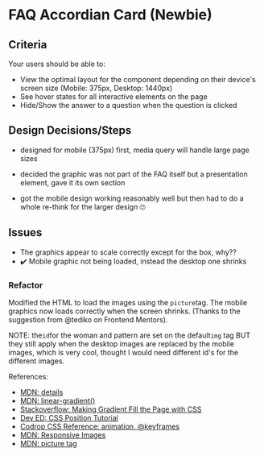 # FAQ Accordian Card (Newbie)

## Criteria

Your users should be able to:

- View the optimal layout for the component depending on their device's screen
  size (Mobile: 375px, Desktop: 1440px)
- See hover states for all interactive elements on the page
- Hide/Show the answer to a question when the question is clicked

## Design Decisions/Steps

- designed for mobile (375px) first, media query will handle large page sizes
- decided the graphic was not part of the FAQ itself but a presentation element,
  gave it its own section

- got the mobile design working reasonably well but then had to do a whole
  re-think for the larger design 🙄

## Issues

- The graphics appear to scale correctly except for the box, why??
- ✔️ Mobile graphic not being loaded, instead the desktop one shrinks

### Refactor

Modified the HTML to load the images using the `picture`tag. The mobile graphics
now loads correctly when the screen shrinks. (Thanks to the suggestion from
@tediko on Frontend Mentors).

NOTE: the`id`for the woman and pattern are set on the default`img` tag BUT they
still apply when the desktop images are replaced by the mobile images, which is
very cool, thought I would need different id's for the different images.

References:

- [MDN: details](https://developer.mozilla.org/en-US/docs/Web/HTML/Element/details)
- [MDN: linear-gradient()](<https://developer.mozilla.org/en-US/docs/Web/CSS/linear-gradient()>)
- [Stackoverflow: Making Gradient Fill the Page with CSS](https://stackoverflow.com/questions/16841323/making-gradient-background-fill-page-with-css)
- [Dev ED: CSS Position Tutorial](https://www.youtube.com/watch?v=gD3G67oPg-w&list=PLDyQo7g0_nsUjf046cCHKJ16U1SoXrElZ&index=3)
- [Codrop CSS Reference: animation, @keyframes](https://tympanus.net/codrops/css_reference/keyframes/)
- [MDN: Responsive Images](https://developer.mozilla.org/en-US/docs/Learn/HTML/Multimedia_and_embedding/Responsive_images)
- [MDN: picture tag](https://developer.mozilla.org/en-US/docs/Web/HTML/Element/picture)
